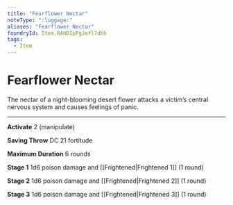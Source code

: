 ```yaml
---
title: "Fearflower Nectar"
noteType: ":luggage:"
aliases: "Fearflower Nectar"
foundryId: Item.RAHDIpPgJefl7dbh
tags:
  - Item
---
```


# Fearflower Nectar

The nectar of a night-blooming desert flower attacks a victim’s central nervous system and causes feelings of panic.

* * *

**Activate** 2 (manipulate)

**Saving Throw** DC 21 fortitude

**Maximum Duration** 6 rounds

**Stage 1** 1d6 poison damage and [[Frightened|Frightened 1]] (1 round)

**Stage 2** 1d6 poison damage and [[Frightened|Frightened 2]] (1 round)

**Stage 3** 1d6 poison damage and [[Frightened|Frightened 3]] (1 round)
